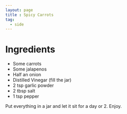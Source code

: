 ```yaml
---
layout: page
title : Spicy Carrots
tag:
  - side
---
```


# Ingredients

* Some carrots
* Some jalapenos
* Half an onion
* Distilled Vinegar (fill the jar)
* 2 tsp garlic powder
* 2 tbsp salt
* 1 tsp pepper

Put everything in a jar and let it sit for a day or 2.  Enjoy.
